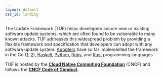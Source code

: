 ```yaml
---
layout: default
css_id: landing
---
```


The Update Framework (TUF) helps developers secure new or existing software
update systems, which are often found to be vulnerable to many known attacks.
TUF addresses this widespread problem by providing a flexible framework and
specification that developers can adopt with any software update
system.  [Adopters](/adopters.html) have so far implemented the framework in the
Go ([1](https://github.com/theupdateframework/notary),
[2](https://github.com/flynn/go-tuf)),
[Haskell](https://www.well-typed.com/blog/2015/07/hackage-security-alpha/),
[Python](https://github.com/theupdateframework/tuf),
[Ruby](https://medium.com/square-corner-blog/securing-rubygems-with-tuf-part-1-d374fdd05d85),
and [Rust](https://github.com/heartsucker/rust-tuf) programming languages.

TUF is hosted by the [**Cloud Native Computing Foundation**](https://www.cncf.io/)
(CNCF) and follows the [**CNCF Code of
Conduct**](https://github.com/cncf/foundation/blob/master/code-of-conduct.md).
